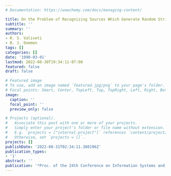 ```yaml
---
# Documentation: https://wowchemy.com/docs/managing-content/

title: On the Problem of Recognizing Sources Which Generate Random Strings
subtitle: ''
summary: ''
authors:
- R. S. Valiveti
- B. J. Oommen
tags: []
categories: []
date: '1990-03-01'
lastmod: 2022-08-30T19:34:11-07:00
featured: false
draft: false

# Featured image
# To use, add an image named `featured.jpg/png` to your page's folder.
# Focal points: Smart, Center, TopLeft, Top, TopRight, Left, Right, BottomLeft, Bottom, BottomRight.
image:
  caption: ''
  focal_point: ''
  preview_only: false

# Projects (optional).
#   Associate this post with one or more of your projects.
#   Simply enter your project's folder or file name without extension.
#   E.g. `projects = ["internal-project"]` references `content/project/deep-learning/index.md`.
#   Otherwise, set `projects = []`.
projects: []
publishDate: '2022-08-31T02:34:11.380196Z'
publication_types:
- '1'
abstract: ''
publication: '*Proc. of the 24th Conference on Information Systems and Sciences*'
---
```

